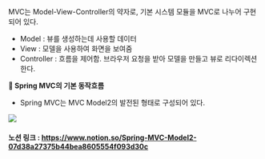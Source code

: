 MVC는 Model-View-Controller의 약자로, 기본 시스템 모듈을 MVC로 나누어 구현되어 있다.

- Model : 뷰를 생성하는데 사용할 데이터
- View : 모델을 사용하여 화면을 보여줌
- Controller : 흐름을 제어함. 브라우저 요청을 받아 모델을 만들고 뷰로 리다이렉션 한다.

**🐑 Spring MVC의 기본 동작흐름**

- Spring MVC는 MVC Model2의 발전된 형태로 구성되어 있다.

<img src="https://media.vlpt.us/images/hoyun7443/post/76cfc2af-f8af-4898-ad8b-4a305b4d8b73/%EB%8B%A4%EC%9A%B4%EB%A1%9C%EB%93%9C.png" />
 
#### 노션 링크 : https://www.notion.so/Spring-MVC-Model2-07d38a27375b44bea8605554f093d30c
